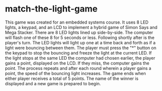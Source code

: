 # match-the-light-game
This game was created for an embedded systems course. It uses 8 LED lights, a keypad, and an LCD to implement a hybrid game of Simon Says and Mega Stacker. There are 8 LED lights lined up side-by-side. The computer will flash one of these 8 for 5 seconds or less. Following shortly after is the player's turn. The LED lights will light up one at a time back and forth as if a light were bouncing between them. The player must press the "*" button on the keypad to stop the bouncing and freeze the light at the current LED. If the light stops at the same LED the computer had chosen earlier, the player gains a point, displayed on the LCD. If they miss, the computer gains the point. The process repeats and after each round wherein a player gains a point, the speed of the bouncing light increases. The game ends when either player receives a total of 5 points. The name of the winner is displayed and a new game is prepared to begin.
